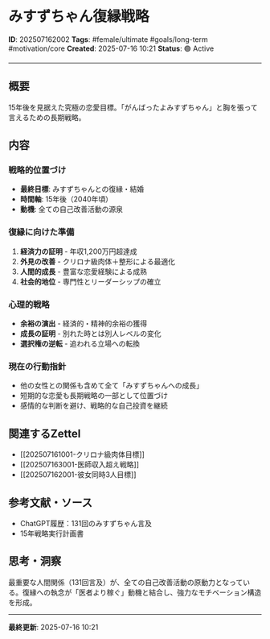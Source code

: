 # みすずちゃん復縁戦略

**ID**: 202507162002
**Tags**: #female/ultimate #goals/long-term #motivation/core
**Created**: 2025-07-16 10:21
**Status**: 🟢 Active

---

## 概要
15年後を見据えた究極の恋愛目標。「がんばったよみすずちゃん」と胸を張って言えるための長期戦略。

## 内容

### 戦略的位置づけ
- **最終目標**: みすずちゃんとの復縁・結婚
- **時間軸**: 15年後（2040年頃）
- **動機**: 全ての自己改善活動の源泉

### 復縁に向けた準備
1. **経済力の証明** - 年収1,200万円超達成
2. **外見の改善** - クリロナ級肉体＋整形による最適化
3. **人間的成長** - 豊富な恋愛経験による成熟
4. **社会的地位** - 専門性とリーダーシップの確立

### 心理的戦略
- **余裕の演出** - 経済的・精神的余裕の獲得
- **成長の証明** - 別れた時とは別人レベルの変化
- **選択権の逆転** - 追われる立場への転換

### 現在の行動指針
- 他の女性との関係も含めて全て「みすずちゃんへの成長」
- 短期的な恋愛も長期戦略の一部として位置づけ
- 感情的な判断を避け、戦略的な自己投資を継続

## 関連するZettel
- [[202507161001-クリロナ級肉体目標]]
- [[202507163001-医師収入超え戦略]]
- [[202507162001-彼女同時3人目標]]

## 参考文献・ソース
- ChatGPT履歴：131回のみすずちゃん言及
- 15年戦略実行計画書

## 思考・洞察
最重要な人間関係（131回言及）が、全ての自己改善活動の原動力となっている。復縁への執念が「医者より稼ぐ」動機と結合し、強力なモチベーション構造を形成。

---

**最終更新**: 2025-07-16 10:21
